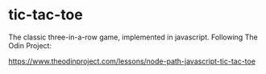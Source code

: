 # tic-tac-toe
The classic three-in-a-row game, implemented in javascript. Following
The Odin Project:

https://www.theodinproject.com/lessons/node-path-javascript-tic-tac-toe
